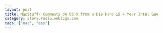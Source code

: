 ```yaml
---
layout: post
title: MacStuff- Comments on OS X from a Die Hard 15 + Year Intel Guy
category: story.radio.weblogs.com
tags: ["mac", "osx"]
---
```

<head>
<meta http-equiv="Content-Type" content="text/html; charset=UTF-8">
    <meta http-equiv="Expires" content="Mon, 01 Jan 1990 01:00:00 GMT">
    <title>MacStuff: Comments on OS X from a Die Hard 15 + Year Intel Guy</title>
    <style type="text/css">
      body {
        margin-top: 0px;
        margin-left: 0px;
        margin-right: 0px;
        margin-bottom: 0px;
        }

      body, td, p {
        font-family: verdana, sans-serif;
        font-size: 90%;
        }

      h2 { 
        font-family: Verdana, Arial, Helvetica, sans-serif; font-size: 24px; font-weight: bold
        }
      .header {
        font-family: Verdana, Arial, Helvetica, sans-serif; font-size: 40px; font-weight: bold
        }
      .realsmall {
        font-family: Verdana, Arial, Helvetica, sans-serif; font-size: 9px;
        }
      .small {
        font-family: Verdana, Arial, Helvetica, sans-serif; font-size: 10px;
        }
      </style>
    </head>

| 

 |

| ![](http://radio.weblogs.com/0103807/images/trans60x60.gif)  
 | Last updated: 6/28/2002; 7:15:20 PM  
 | ![](http://radio.weblogs.com/0103807/images/trans60x60.gif) |

| ![](http://radio.weblogs.com/0103807/images/trans60x1.gif)  
 | 

<font size="+3"><b><a href="http://radio.weblogs.com/0103807/" style="color:black; text-decoration:none">The FuzzyBlog!</a></b></font>  
_Marketing 101. Consulting 101. PHP Consulting. Random geeky stuff. I Blog Therefore I Am._

<font size="+1"><b>MacStuff: Comments on OS X from a Die Hard 15 + Year Intel Guy</b></font>

<font size="2">
<p>Comments on OSX and an iBook from the Perspective of a</p>
<p>control key versus command key </p>
<p>Die Hard Windows and Unix User</p>
<p>There is no question that I would be the hardest type</p>
<p>of user for Apple to convince to switch</p>
<p>(www.apple.com/switch/) and yet even I am considering</p>
<p>it. Seriously considering it. I just bought</p>
<p>Gretchen, my business partner, a brand new iBook and</p>
<p>have spent the past few days monopolizing it (thanks</p>
<p>Gretchen for letting me!). This document lays out my</p>
<p>thoughts and experiences.</p>
<p>My Background</p>
<p>Im a fairly technical guy. I program in multiple</p>
<p>languages, know how to administer NT, Exchange and</p>
<p>Linux boxes. Ive also run software companies, served</p>
<p>as VP of Engineering in an Internet company, sold a</p>
<p>software company and am currently finishing</p>
<p>development of a new software product. All of that,</p>
<p>except for the *nix stuff, was done on Intel hardware</p>
<p>running Microsoft DOS =&gt; Windows 3.x =&gt; Windows 95 =&gt;</p>
<p>Windows NT =&gt; Windows 2000.</p>
<p>Why Im Considering the Switch </p>
<p>Comments from a PC Users Perspective</p>
<p>Please note that I suspect that each and every one of</p>
<p>these things is fixable at some level of hacking. I</p>
<p>also suspect that I will get a number of emails</p>
<p>telling me how silly I am to not know this already. </p>
<p>Thats ok -- just writing this document is helping me</p>
<p>make the switch decision (and I think my next laptop</p>
<p>will be an OS X box).</p>
<p>Keyboard Movement and Keyboard Functions</p>
<p>Id say the first thing that is currently driving me</p>
<p>NUTS is how keyboard movement works on OS X (I have no</p>
<p>idea on OS 9 and nor do I care to). Here are my</p>
<p>expectations as a PC user on how keyboard movement and</p>
<p>keyboard functions should work:</p>
<p>The delete key isnt delete -- its backspace (at</p>
<p>least in AppleWorks). Delete pulls text forward, not</p>
<p>backward. Yes I know that this is how a Mac works --</p>
<p>and I dont care.</p>
<p>Keyboard movement such as jump by word is HIGHLY</p>
<p>inconsistent. For example, in DreamWeaver,</p>
<p>Command+Right Arrow moves by word. In AppleWorks it</p>
<p>jumps to the end of the line or beginning of the line.</p>
<p>This drives me freaking nuts! </p>
<p>No keyboard access to menus.</p>
<p>Recommendation</p>
<p>If I was Apple, I would implement a keyboard option</p>
<p>Make Keyboard Work like Windows that implemented the</p>
<p>suggestions above.</p>
<p>Miscellaneous</p>
<p>Its really inappropriate for Apple to give me an</p>
<p>advertisement for buying an enhanced version of</p>
<p>QuickTime when its installed by default on the Dock. </p>
<p>That just feels wrong.</p>
<p> </p>
<p>hwo do i minimize every single window with 1 click. </p>
<p>On windows its the &gt; &lt; icon</p>
<p>How do I have the equivalent of ALT+TAB which goes</p>
<p>between windows not processes</p>
<p> </p></font>

  
  

<script language="JavaScript" type="text/javascript"><!--
	var imageUrl = "http://subhonker6.userland.com/weblogStats/count.gif";
	var imageTag = "<img src=\"" + imageUrl + "?group=radio1&usernum=103807&referer=" + escape (document.referrer) + "\" height=\"1\" width=\"1\">";
	document.write (imageTag);
	//--></script>

 | ![](http://radio.weblogs.com/0103807/images/trans60x1.gif)  
 |
| ![](http://radio.weblogs.com/0103807/images/trans60x60.gif)  
 | Copyright 2002 © The FuzzyStuff  
 | ![](http://radio.weblogs.com/0103807/images/trans60x60.gif)  
 |

